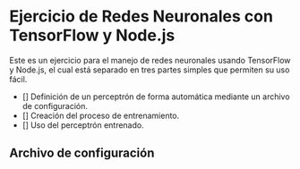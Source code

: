 # Ejercicio de Redes Neuronales con TensorFlow y Node.js

Este es un ejercicio para el manejo de redes neuronales usando TensorFlow y Node.js, el cual está separado en tres partes simples
que permiten su uso fácil.

- [] Definición de un perceptrón de forma automática mediante un archivo de configuración.
- [] Creación del proceso de entrenamiento.
- [] Uso del perceptrón entrenado.

## Archivo de configuración

